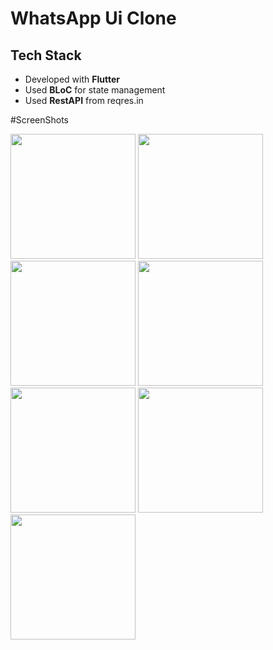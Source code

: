 

  
# WhatsApp Ui Clone 

## Tech Stack
- Developed with **Flutter**
- Used **BLoC** for state management
- Used **RestAPI** from reqres.in


#ScreenShots

<div align="start">
    <img src="https://user-images.githubusercontent.com/76684491/148306953-5b2d858f-a49e-4b68-8ef1-b788534c4a4f.png" width="200px"</img>
    <img src="https://user-images.githubusercontent.com/76684491/148439336-a315725c-f0b8-4d71-a63c-d8ebdb644e41.png" width="200px"</img>
    <img src="https://user-images.githubusercontent.com/76684491/148425590-845d839f-ff60-4fe5-953b-2c16b57f3426.png" width="200px"</img>
    <img src="https://user-images.githubusercontent.com/76684491/148306962-30ae47be-8169-4949-87da-9847b235cbdf.png" width="200px"</img> 
</div>

<div align="start">
    <img src="https://user-images.githubusercontent.com/76684491/148423074-f5e74318-9268-4983-a1df-ef1114bdb622.png" width="200px"</img>
    <img src="https://user-images.githubusercontent.com/76684491/148439483-075fc410-8028-43fb-ae6c-78aec1492ee6.png" width="200px"</img> 
    <img src="https://user-images.githubusercontent.com/76684491/148439504-5dcbb181-ac75-4bc5-8b86-2634156e25d2.png" width="200px"</img> 
</div>

